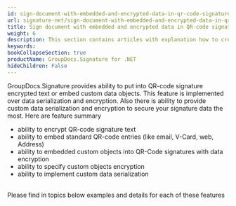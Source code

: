 ```yaml
---
id: sign-document-with-embedded-and-encrypted-data-in-qr-code-signatures
url: signature-net/sign-document-with-embedded-and-encrypted-data-in-qr-code-signatures
title: Sign document with embedded and encrypted data in QR-code signatures
weight: 6
description: This section contains articles with explanation how to create QR-Code electronic signatures and embed into QR-Code custom data object with its serialization and encryption. The examples show how to customize object serialization and encryption.
keywords: 
bookCollapseSection: true
productName: GroupDocs.Signature for .NET
hideChildren: False
---
```

GroupDocs.Signature provides ability to put into QR-code signature encrypted text or embed custom data objects. This feature is implemented over data serialization and encryption. Also there is ability to provide custom data serialization and encryption to secure your signature data the most. Here are feature summary

*   ability to encrypt QR-code signature text
*   ability to embed standard QR-code entries (like email, V-Card, web, Address)
*   ability to embedded custom objects into QR-Code signatures with data encryption
*   ability to specify custom objects encryption
*   ability to implement custom data serialization  
        
      
    

Please find in topics below examples and details for each of these features
